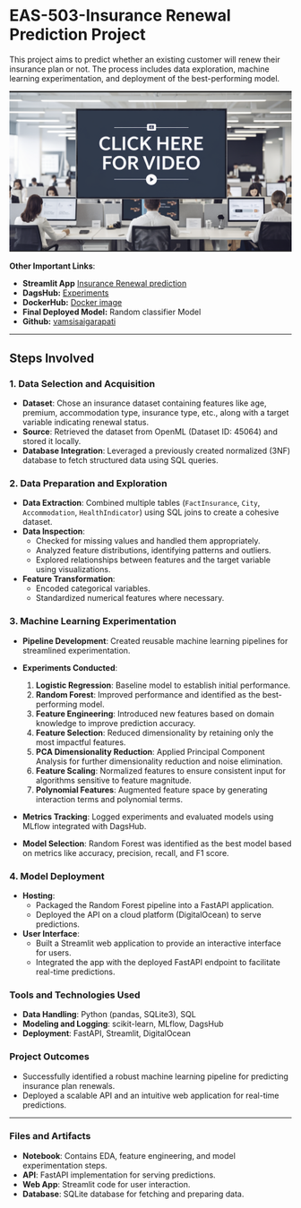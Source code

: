 # EAS-503-Insurance Renewal Prediction Project
This project aims to predict whether an existing customer will renew their insurance plan or not. The process includes data exploration, machine learning experimentation, and deployment of the best-performing model.

[![alt text](../_static/thumb.png)](https://buffalo.app.box.com/file/1731855580208?s=wlrncijpznpb2keu3ahuifzr61jvsl5r)

**Other Important Links**:  
- **Streamlit App** [Insurance Renewal prediction](https://insuranceapp-cteu6tsf77pwn2mynpatvv.streamlit.app/)
- **DagsHub:** [Experiments](https://dagshub.com/vamsisaigarapati/insurance_renewal/experiments)  
- **DockerHub:** [Docker image](https://hub.docker.com/repository/docker/vamsisaigarapati/insurance_streamlit/general)  
- **Final Deployed Model:** Random classifier Model
- **Github:** [vamsisaigarapati](https://github.com/vamsisaigarapati/)    

---
## Steps Involved

### 1. Data Selection and Acquisition
- **Dataset**: Chose an insurance dataset containing features like age, premium, accommodation type, insurance type, etc., along with a target variable indicating renewal status.
- **Source**: Retrieved the dataset from OpenML (Dataset ID: 45064) and stored it locally.
- **Database Integration**: Leveraged a previously created normalized (3NF) database to fetch structured data using SQL queries.

### 2. Data Preparation and Exploration
- **Data Extraction**: Combined multiple tables (`FactInsurance`, `City`, `Accommodation`, `HealthIndicator`) using SQL joins to create a cohesive dataset.
- **Data Inspection**:
  - Checked for missing values and handled them appropriately.
  - Analyzed feature distributions, identifying patterns and outliers.
  - Explored relationships between features and the target variable using visualizations.
- **Feature Transformation**:
  - Encoded categorical variables.
  - Standardized numerical features where necessary.

### 3. Machine Learning Experimentation
- **Pipeline Development**: Created reusable machine learning pipelines for streamlined experimentation.
- **Experiments Conducted**:
  1. **Logistic Regression**: Baseline model to establish initial performance.
  2. **Random Forest**: Improved performance and identified as the best-performing model.
  3. **Feature Engineering**: Introduced new features based on domain knowledge to improve prediction accuracy.
  4. **Feature Selection**: Reduced dimensionality by retaining only the most impactful features.
  5. **PCA Dimensionality Reduction**: Applied Principal Component Analysis for further dimensionality reduction and noise elimination.
  6. **Feature Scaling**: Normalized features to ensure consistent input for algorithms sensitive to feature magnitude.
  7. **Polynomial Features**: Augmented feature space by generating interaction terms and polynomial terms.

- **Metrics Tracking**: Logged experiments and evaluated models using MLflow integrated with DagsHub.
- **Model Selection**: Random Forest was identified as the best model based on metrics like accuracy, precision, recall, and F1 score.

### 4. Model Deployment
- **Hosting**:
  - Packaged the Random Forest pipeline into a FastAPI application.
  - Deployed the API on a cloud platform (DigitalOcean) to serve predictions.
- **User Interface**:
  - Built a Streamlit web application to provide an interactive interface for users.
  - Integrated the app with the deployed FastAPI endpoint to facilitate real-time predictions.

### Tools and Technologies Used
- **Data Handling**: Python (pandas, SQLite3), SQL
- **Modeling and Logging**: scikit-learn, MLflow, DagsHub
- **Deployment**: FastAPI, Streamlit, DigitalOcean

### Project Outcomes
- Successfully identified a robust machine learning pipeline for predicting insurance plan renewals.
- Deployed a scalable API and an intuitive web application for real-time predictions.

---

### Files and Artifacts
- **Notebook**: Contains EDA, feature engineering, and model experimentation steps.
- **API**: FastAPI implementation for serving predictions.
- **Web App**: Streamlit code for user interaction.
- **Database**: SQLite database for fetching and preparing data.
